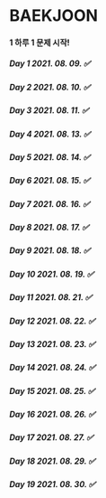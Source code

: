 # BAEKJOON

#### 1 하루 1 문제 시작! 

##### Day  1 2021. 08. 09. ✅
##### Day  2 2021. 08. 10. ✅
##### Day  3 2021. 08. 11. ✅
##### Day  4 2021. 08. 13. ✅
##### Day  5 2021. 08. 14. ✅
##### Day  6 2021. 08. 15. ✅
##### Day  7 2021. 08. 16. ✅
##### Day  8 2021. 08. 17. ✅
##### Day  9 2021. 08. 18. ✅
##### Day 10 2021. 08. 19. ✅
##### Day 11 2021. 08. 21. ✅
##### Day 12 2021. 08. 22. ✅
##### Day 13 2021. 08. 23. ✅
##### Day 14 2021. 08. 24. ✅
##### Day 15 2021. 08. 25. ✅
##### Day 16 2021. 08. 26. ✅
##### Day 17 2021. 08. 27. ✅
##### Day 18 2021. 08. 29. ✅
##### Day 19 2021. 08. 30. ✅

